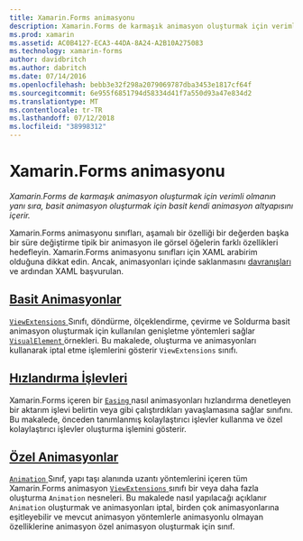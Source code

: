 ```yaml
---
title: Xamarin.Forms animasyonu
description: Xamarin.Forms de karmaşık animasyon oluşturmak için verimli olmanın yanı sıra, basit animasyon oluşturmak için basit kendi animasyon altyapısını içerir.
ms.prod: xamarin
ms.assetid: AC0B4127-ECA3-44DA-8A24-A2B10A275083
ms.technology: xamarin-forms
author: davidbritch
ms.author: dabritch
ms.date: 07/14/2016
ms.openlocfilehash: bebb3e32f298a2079069787dba3453e1817cf64f
ms.sourcegitcommit: 6e955f6851794d58334d41f7a550d93a47e834d2
ms.translationtype: MT
ms.contentlocale: tr-TR
ms.lasthandoff: 07/12/2018
ms.locfileid: "38998312"
---
```

# <a name="animation-in-xamarinforms"></a>Xamarin.Forms animasyonu

_Xamarin.Forms de karmaşık animasyon oluşturmak için verimli olmanın yanı sıra, basit animasyon oluşturmak için basit kendi animasyon altyapısını içerir._

Xamarin.Forms animasyonu sınıfları, aşamalı bir özelliği bir değerden başka bir süre değiştirme tipik bir animasyon ile görsel öğelerin farklı özellikleri hedefleyin. Xamarin.Forms animasyonu sınıfları için XAML arabirim olduğuna dikkat edin. Ancak, animasyonları içinde saklanmasını [davranışları](~/xamarin-forms/app-fundamentals/behaviors/index.md) ve ardından XAML başvurulan.

## <a name="simple-animationssimplemd"></a>[Basit Animasyonlar](simple.md)

[ `ViewExtensions` ](xref:Xamarin.Forms.ViewExtensions) Sınıfı, döndürme, ölçeklendirme, çevirme ve Soldurma basit animasyon oluşturmak için kullanılan genişletme yöntemleri sağlar [ `VisualElement` ](xref:Xamarin.Forms.VisualElement) örnekleri. Bu makalede, oluşturma ve animasyonları kullanarak iptal etme işlemlerini gösterir `ViewExtensions` sınıfı.

## <a name="easing-functionseasingmd"></a>[Hızlandırma İşlevleri](easing.md)

Xamarin.Forms içeren bir [ `Easing` ](xref:Xamarin.Forms.Easing) nasıl animasyonları hızlandırma denetleyen bir aktarım işlevi belirtin veya gibi çalıştırdıkları yavaşlamasına sağlar sınıfını. Bu makalede, önceden tanımlanmış kolaylaştırıcı işlevler kullanma ve özel kolaylaştırıcı işlevler oluşturma işlemini gösterir.

## <a name="custom-animationscustommd"></a>[Özel Animasyonlar](custom.md)

[ `Animation` ](xref:Xamarin.Forms.Animation) Sınıf, yapı taşı alanında uzantı yöntemlerini içeren tüm Xamarin.Forms animasyon [ `ViewExtensions` ](xref:Xamarin.Forms.ViewExtensions) sınıfı bir veya daha fazla oluşturma `Animation` nesneleri. Bu makalede nasıl yapılacağı açıklanır `Animation` oluşturmak ve animasyonları iptal, birden çok animasyonlarına eşitleyebilir ve mevcut animasyon yöntemlerle animasyonlu olmayan özelliklerine animasyon özel animasyon oluşturmak için sınıf.
